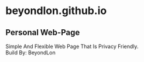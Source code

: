 # beyondlon.github.io
Personal Web-Page
--------------------------
Simple And Flexible Web Page That Is Privacy Friendly.<br>
Build By: BeyondLon
